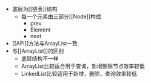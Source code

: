 - 底层为[[链表]]结构
	- 每一个元素由三部分[[Node]]构成
		- prev
		- Element
		- next
- [[API]]方法与ArrayList一致
- 与[[ArrayList]]的区别
	- 底层结构不一样
	- ArrayList比较适合用于查询，新增删除节点效率较低
	- LinkedList比较适用于新增，删除，查询效率较低